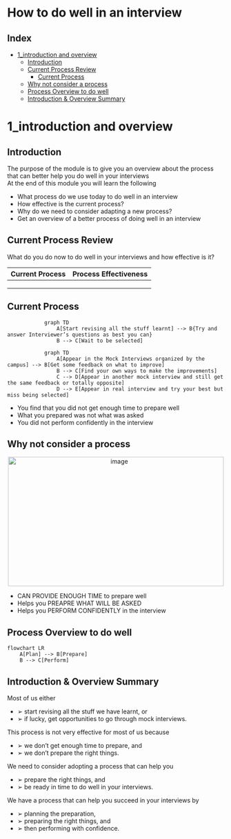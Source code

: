 # How to do well in an interview

## Index
- [1_introduction and overview](1_introduction-and-overview)
   - [Introduction](#introduction)
   - [Current Process Review](#current-process-review)
       - [Current Process](#current-process)
   - [Why not consider a process](#why-not-consider-a-process)
   - [Process Overview to do well](process-overview-to-do-well)
   - [Introduction & Overview Summary](introduction-&-overview-summary)

# 1_introduction and overview

## Introduction
The purpose of the module is to give you an
overview about the process that can better help
you do well in your interviews </br>
At the end of this module you will learn the
following</br>
+ What process do we use today to do well in an
interview
+ How effective is the current process?
+ Why do we need to consider adapting a new
process?
+ Get an overview of a better process of doing well
in an interview

## Current Process Review
What do you do now to do well in your
interviews and how effective is it?


| Current Process       | Process Effectiveness   |
|-----------------------|-------------------------|
|                       |                         |
|                       |                         |
|                       |                         |


## Current Process
```mermaid
            graph TD
                A[Start revising all the stuff learnt] --> B{Try and answer Interviewer’s questions as best you can}
                B --> C[Wait to be selected]
```               

```mermaid      
            graph TD
                A[Appear in the Mock Interviews organized by the campus] --> B[Get some feedback on what to improve]
                B --> C[Find your own ways to make the improvements]
                C --> D[Appear in another mock interview and still get the same feedback or totally opposite]
                D --> E[Appear in real interview and try your best but miss being selected]
```

+ You find that you did not get enough time to prepare well
+ What you prepared was not what was asked
+ You did not perform confidently in the interview

## Why not consider a process
<!-- This table will not be rendered -->
<!-- ![image](https://github.com/user-attachments/assets/9889b054-1ec5-4073-b47e-5fccb62b4c73) -->

<!-- <p align="center">
  <img src="https://github.com/user-attachments/assets/9889b054-1ec5-4073-b47e-5fccb62b4c73" alt="image">
</p> -->

<p align="center">
  <img src="https://github.com/user-attachments/assets/9889b054-1ec5-4073-b47e-5fccb62b4c73" alt="image" width="500" height="300">
</p>

+ CAN PROVIDE ENOUGH TIME to prepare well
+ Helps you PREAPRE WHAT WILL BE ASKED
+ Helps you PERFORM CONFIDENTLY in the interview

## Process Overview to do well

```mermaid
flowchart LR
    A[Plan] --> B[Prepare]
    B --> C[Perform]
```
## Introduction & Overview Summary

Most of us either
- ➢ start revising all the stuff we have learnt, or
- ➢ if lucky, get opportunities to go through mock interviews.

This process is not very effective for most of us because
- ➢ we don’t get enough time to prepare, and
- ➢ we don’t prepare the right things.

We need to consider adopting a process that can help you
- ➢ prepare the right things, and
- ➢ be ready in time to do well in your interviews.

We have a process that can help you succeed in your interviews by
- ➢ planning the preparation,
- ➢ preparing the right things, and
- ➢ then performing with confidence.



